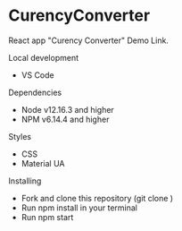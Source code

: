 # CurencyConverter

  React app "Curency Converter" Demo Link.

  Local development
  - VS Code

  Dependencies
  - Node v12.16.3 and higher
  - NPM v6.14.4 and higher

Styles
  - CSS
  - Material UA

Installing
  - Fork and clone this repository (git clone )
  - Run npm install in your terminal
  - Run npm start